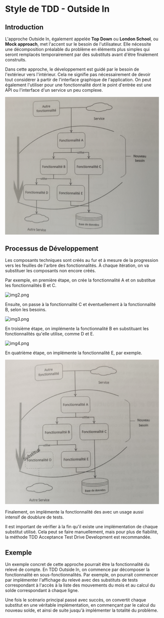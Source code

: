 Style de TDD - Outside In
================================================================

## Introduction

L'approche Outside In, également appelée **Top Down** ou **London School**, ou **Mock approach**, met l'accent sur le besoin de l'utilisateur. Elle nécessite une décomposition préalable du problème en éléments plus simples qui seront remplacés temporairement par des substituts avant d'être finalement construits.

Dans cette approche, le développement est guidé par le besoin de l'extérieur vers l'intérieur. Cela ne signifie pas nécessairement de devoir tout considérer à partir de l'interface graphique de l'application. On peut également l'utiliser pour une fonctionnalité dont le point d'entrée est une API ou l'interface d'un service un peu complexe.

![img.png](style-tdd-4.png "Style TDD Outside-in")

## Processus de Développement

Les composants techniques sont créés au fur et à mesure de la progression vers les feuilles de l'arbre des fonctionnalités. À chaque itération, on va substituer les composants non encore créés.

Par exemple, en première étape, on crée la fonctionnalité A et on substitue les fonctionnalités B et C.

![img2.png](style-tdd-5.png "Style TDD Outside-in exemple")

Ensuite, on passe à la fonctionnalité C et éventuellement à la fonctionnalité B, selon les besoins.

![img3.png](style-tdd-6.png "Style TDD Outside-in exemple")

En troisième étape, on implémente la fonctionnalité B en substituant les fonctionnalités qu'elle utilise, comme D et E.

![img4.png](style-tdd-7.png "Style TDD Outside-in exemple")

En quatrième étape, on implémente la fonctionnalité E, par exemple.

![img5.png](style-tdd-8.png "Style TDD Outside-in exemple")

Finalement, on implémente la fonctionnalité des avec un usage aussi intensif de doublure de tests.

Il est important de vérifier à la fin qu'il existe une implémentation de chaque substitut utilisé. Cela peut se faire manuellement, mais pour plus de fiabilité, la méthode TDD Acceptance Test Drive Development est recommandée.

## Exemple

Un exemple concret de cette approche pourrait être la fonctionnalité du relevé de compte. En TDD Outside In, on commence par décomposer la fonctionnalité en sous-fonctionnalités. Par exemple, on pourrait commencer par implémenter l'affichage du relevé avec des substituts de tests correspondant à l'accès à la liste des mouvements du mois et au calcul du solde correspondant à chaque ligne.

Une fois le scénario principal passé avec succès, on convertit chaque substitut en une véritable implémentation, en commençant par le calcul du nouveau solde, et ainsi de suite jusqu'à implémenter la totalité du problème.